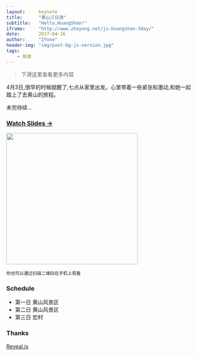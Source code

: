 ```yaml
---
layout:     keynote
title:      "黄山三日游"
subtitle:   "Hello,HuangShan!"
iframe:     "http://www.zhayong.net/js-huangshan-3day/"
date:       2017-04-16
author:     "ZYone"
header-img: "img/post-bg-js-version.jpg"
tags:
    - 旅游
---
```



> 下滑这里查看更多内容

4月3日,很早的时候就醒了,七点从家里出发。心里带着一些紧张和激动,和她一起踏上了去黄山的旅程。

未完待续...


### [Watch Slides →](http://www.zhayong.net/js-huangshan-3day/)

<img src="http://www.zhayong.net/js-huangshan-3day/material-images/QRCode-huangshan-3day.png" width="350" height="350"/>

<small class="img-hint">你也可以通过扫描二维码在手机上观看</small>

### Schedule

- 第一日 黄山风景区
- 第二日 黄山风景区
- 第三日 宏村

### Thanks

[Reveal.js](http://lab.hakim.se/reveal-js)
